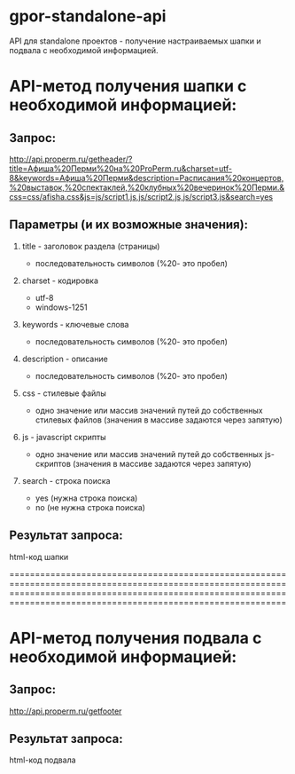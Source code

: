 gpor-standalone-api
===================

API для standalone проектов - получение настраиваемых шапки и подвала с необходимой информацией.


API-метод получения шапки с необходимой информацией:
======================================================

Запрос: 
-------
http://api.properm.ru/getheader/?title=Афиша%20Перми%20на%20ProPerm.ru&charset=utf-8&keywords=Афиша%20Перми&description=Расписания%20концертов,%20выставок,%20спектаклей,%20клубных%20вечеринок%20Перми.&css=css/afisha.css&js=js/script1.js,js/script2.js,js/script3.js&search=yes

										
Параметры (и их возможные значения):
------------------------------------

1. title - заголовок раздела (страницы)
   - последовательность символов (%20- это пробел)
   
2. charset - кодировка
   - utf-8
   - windows-1251
   
3. keywords - ключевые слова
   - последовательность символов (%20- это пробел)
   
4. description - описание
   - последовательность символов (%20- это пробел)
   
5. css - стилевые файлы
   - одно значение или массив значений путей до собственных стилевых файлов (значения в массиве задаются через запятую)
   
6. js - javascript скрипты
   - одно значение или массив значений путей до собственных js-скриптов (значения в массиве задаются через запятую)
   
7. search - строка поиска
   - yes (нужна строка поиска)
   - no (не нужна строка поиска)

   
Результат запроса:
------------------
html-код шапки

========================================================================================================================================================================================================================


API-метод получения подвала с необходимой информацией:
======================================================
Запрос: 
-------
http://api.properm.ru/getfooter


Результат запроса:
-----------------
html-код подвала